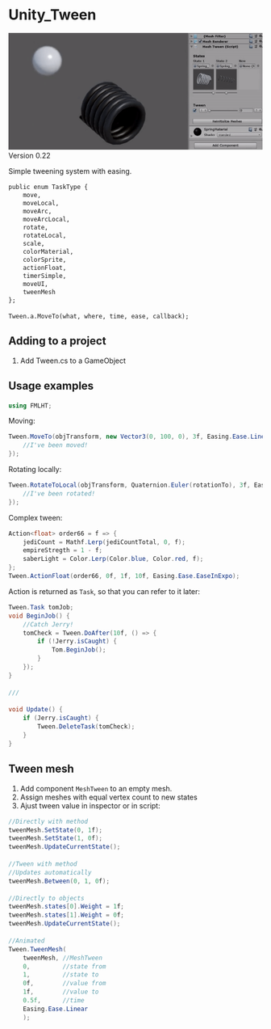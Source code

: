 # Unity_Tween
![Screenshot](Screenshot.gif)
Version 0.22

Simple tweening system with easing.

```
public enum TaskType {
    move,
    moveLocal,
    moveArc,
    moveArcLocal,
    rotate,
    rotateLocal,
    scale,
    colorMaterial,
    colorSprite,
    actionFloat,
    timerSimple,
    moveUI,
    tweenMesh
};

Tween.a.MoveTo(what, where, time, ease, callback);
```

## Adding to a project
1. Add Tween.cs to a GameObject

## Usage examples

```csharp
using FMLHT;
```

Moving:

```csharp
Tween.MoveTo(objTransform, new Vector3(0, 100, 0), 3f, Easing.Ease.Linear, () => {
    //I've been moved!
});
```

Rotating locally:

```csharp
Tween.RotateToLocal(objTransform, Quaternion.Euler(rotationTo), 3f, Easing.Ease.EaseOutElastic, () => {
    //I've been rotated!
});
```

Complex tween:

```csharp
Action<float> order66 = f => {
    jediCount = Mathf.Lerp(jediCountTotal, 0, f);
    empireStregth = 1 - f;
    saberLight = Color.Lerp(Color.blue, Color.red, f);
};
Tween.ActionFloat(order66, 0f, 1f, 10f, Easing.Ease.EaseInExpo);
```

Action is returned as `Task`, so that you can refer to it later:

```csharp
Tween.Task tomJob;
void BeginJob() {
    //Catch Jerry!
    tomCheck = Tween.DoAfter(10f, () => {
        if (!Jerry.isCaught) {
            Tom.BeginJob();
        }
    });
}

///

void Update() {
    if (Jerry.isCaught) {
        Tween.DeleteTask(tomCheck);
    }
}
```

## Tween mesh

1. Add component ```MeshTween``` to an empty mesh.   
2. Assign meshes with equal vertex count to new states
3. Ajust tween value in inspector or in script:

```csharp
//Directly with method
tweenMesh.SetState(0, 1f);
tweenMesh.SetState(1, 0f);
tweenMesh.UpdateCurrentState();

//Tween with method
//Updates automatically
tweenMesh.Between(0, 1, 0f);

//Directly to objects
tweenMesh.states[0].Weight = 1f;
tweenMesh.states[1].Weight = 0f;
tweenMesh.UpdateCurrentState();

//Animated
Tween.TweenMesh(
    tweenMesh, //MeshTween
    0,         //state from
    1,         //state to
    0f,        //value from
    1f,        //value to
    0.5f,      //time
    Easing.Ease.Linear
    );
```